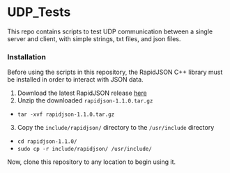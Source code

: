 # UDP_Tests

This repo contains scripts to test UDP communication between a single server and client, with simple strings, txt files, and json files.

### Installation
Before using the scripts in this repository, the RapidJSON C++ library must be installed in order to interact with JSON data.
1. Download the latest RapidJSON release [here](https://github.com/Tencent/rapidjson/archive/refs/tags/v1.1.0.tar.gz)
2. Unzip the downloaded `rapidjson-1.1.0.tar.gz`
  * `tar -xvf rapidjson-1.1.0.tar.gz`
3. Copy the `include/rapidjson/` directory to the `/usr/include` directory
  * `cd rapidjson-1.1.0/`
  * `sudo cp -r include/rapidjson/ /usr/include/`

Now, clone this repository to any location to begin using it.
